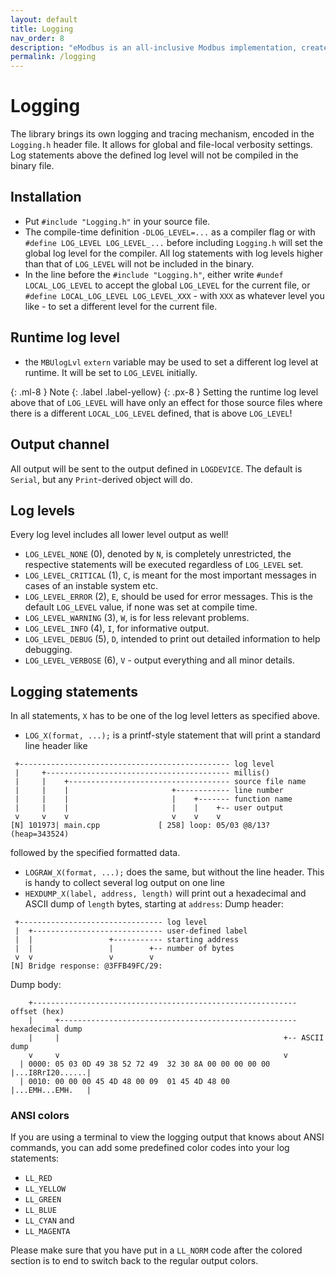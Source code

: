 ```yaml
---
layout: default
title: Logging
nav_order: 8
description: "eModbus is an all-inclusive Modbus implementation, created for ESP32 and Arduino"
permalink: /logging
---
```


# Logging
The library brings its own logging and tracing mechanism, encoded in the `Logging.h` header file.
It allows for global and file-local verbosity settings.
Log statements above the defined log level will not be compiled in the binary file. 

## Installation
- Put `#include "Logging.h"` in your source file.
- The compile-time definition `-DLOG_LEVEL=...` as a compiler flag or with `#define LOG_LEVEL LOG_LEVEL_...` before including `Logging.h` will set the global log level for the compiler. 
All log statements with log levels higher than that of `LOG_LEVEL` will not be included in the binary.
- In the line before the `#include "Logging.h"`, either write `#undef LOCAL_LOG_LEVEL` to accept the global `LOG_LEVEL` for the current file, or `#define LOCAL_LOG_LEVEL LOG_LEVEL_XXX` - with `XXX` as whatever level you like - to set a different level for the current file.

## Runtime log level 
- the ``MBUlogLvl`` ``extern`` variable may be used to set a different log level at runtime. It will be set to ``LOG_LEVEL`` initially. 

{: .ml-8 }
Note
{: .label .label-yellow}
{: .px-8 }
Setting the runtime log level above that of `LOG_LEVEL` will have only an effect for those source files where there is a different `LOCAL_LOG_LEVEL` defined, that is above `LOG_LEVEL`!

## Output channel
All output will be sent to the output defined in `LOGDEVICE`. The default is `Serial`, but any `Print`-derived object will do.

## Log levels
Every log level includes all lower level output as well!
- `LOG_LEVEL_NONE` (0), denoted by `N`, is completely unrestricted, the respective statements will be executed regardless of `LOG_LEVEL` set.
- `LOG_LEVEL_CRITICAL` (1), `C`, is meant for the most important messages in cases of an instable system etc. 
- `LOG_LEVEL_ERROR` (2), `E`, should be used for error messages. This is the default `LOG_LEVEL` value, if none was set at compile time.
- `LOG_LEVEL_WARNING` (3), `W`, is for less relevant problems.
- `LOG_LEVEL_INFO` (4), `I`, for informative output.
- `LOG_LEVEL_DEBUG` (5), `D`, intended to print out detailed information to help debugging.
- `LOG_LEVEL_VERBOSE` (6), `V` - output everything and all minor details.

## Logging statements
In all statements, `X` has to be one of the log level letters as specified above.
- `LOG_X(format, ...);` is a printf-style statement that will print a standard line header like 
```
 +----------------------------------------------- log level
 |     +----------------------------------------- millis()
 |     |    +------------------------------------ source file name
 |     |    |                       +------------ line number
 |     |    |                       |    +------- function name
 |     |    |                       |    |    +-- user output
 v     v    v                       v    v    v 
[N] 101973| main.cpp             [ 258] loop: 05/03 @8/13? (heap=343524)
```
  followed by the specified formatted data.
- `LOGRAW_X(format, ...);` does the same, but without the line header. This is handy to collect several log output on one line
- `HEXDUMP_X(label, address, length)` will print out a hexadecimal and ASCII dump of `length` bytes, starting at `address`:
  Dump header:
```
 +-------------------------------- log level
 |  +----------------------------- user-defined label
 |  |                 +----------- starting address
 |  |                 |        +-- number of bytes
 v  v                 v        v
[N] Bridge response: @3FFB49FC/29:
```
  Dump body:
```
    +----------------------------------------------------------- offset (hex)
    |     +----------------------------------------------------- hexadecimal dump
    |     |                                                  +-- ASCII dump
    v     v                                                  v
  | 0000: 05 03 0D 49 38 52 72 49  32 30 8A 00 00 00 00 00  |...I8RrI20......|
  | 0010: 00 00 00 45 4D 48 00 09  01 45 4D 48 00           |...EMH...EMH.   |
```

### ANSI colors
If you are using a terminal to view the logging output that knows about ANSI commands, you can add some predefined color codes into your log statements:
- `LL_RED`
- `LL_YELLOW`
- `LL_GREEN`
- `LL_BLUE`
- `LL_CYAN` and 
- `LL_MAGENTA`

Please make sure that you have put in a `LL_NORM` code after the colored section is to end to switch back to the regular output colors.
